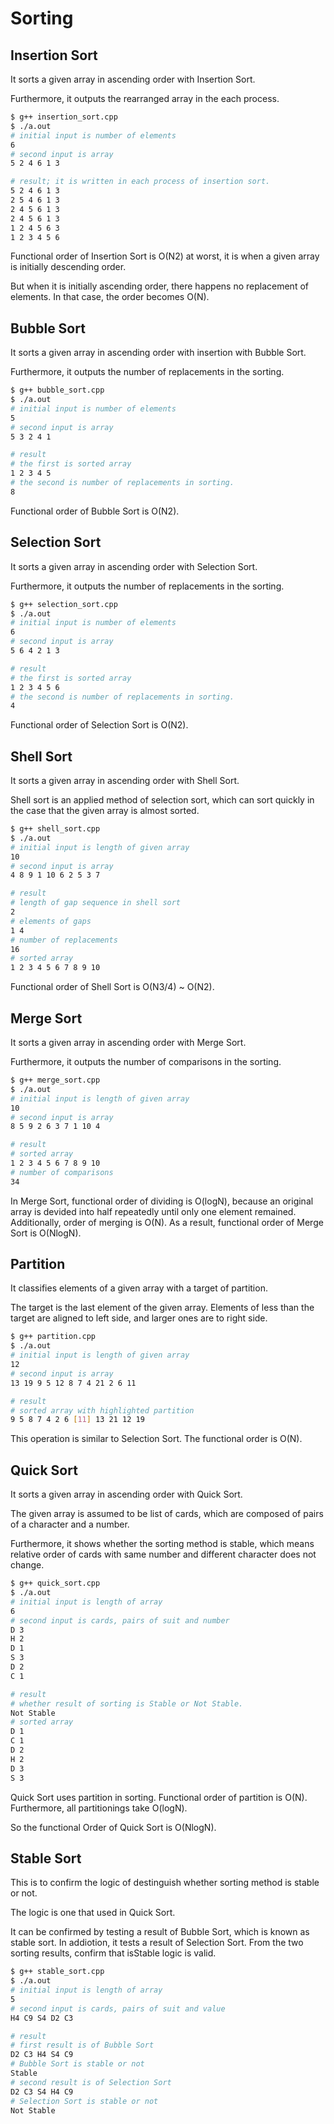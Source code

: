# Sorting

## Insertion Sort

It sorts a given array in ascending order with Insertion Sort.

Furthermore, it outputs the rearranged array in the each process.

```bash
$ g++ insertion_sort.cpp
$ ./a.out
# initial input is number of elements
6
# second input is array
5 2 4 6 1 3

# result; it is written in each process of insertion sort.
5 2 4 6 1 3
2 5 4 6 1 3
2 4 5 6 1 3
2 4 5 6 1 3
1 2 4 5 6 3
1 2 3 4 5 6
```

Functional order of Insertion Sort is O(N2) at worst, it is when a given array is initially descending order.

But when it is initially ascending order, there happens no replacement of elements.
In that case, the order becomes O(N).

## Bubble Sort

It sorts a given array in ascending order with insertion with Bubble Sort.

Furthermore, it outputs the number of replacements in the sorting.

```bash
$ g++ bubble_sort.cpp
$ ./a.out
# initial input is number of elements
5
# second input is array
5 3 2 4 1

# result
# the first is sorted array
1 2 3 4 5
# the second is number of replacements in sorting.
8
```

Functional order of Bubble Sort is O(N2).

## Selection Sort

It sorts a given array in ascending order with Selection Sort.

Furthermore, it outputs the number of replacements in the sorting.

```bash
$ g++ selection_sort.cpp
$ ./a.out
# initial input is number of elements
6
# second input is array
5 6 4 2 1 3

# result
# the first is sorted array
1 2 3 4 5 6
# the second is number of replacements in sorting.
4
```

Functional order of Selection Sort is O(N2).

## Shell Sort

It sorts a given array in ascending order with Shell Sort.

Shell sort is an applied method of selection sort, which can sort quickly in the case that the given array is almost sorted.

```bash
$ g++ shell_sort.cpp
$ ./a.out
# initial input is length of given array
10
# second input is array
4 8 9 1 10 6 2 5 3 7

# result
# length of gap sequence in shell sort
2
# elements of gaps
1 4
# number of replacements
16
# sorted array
1 2 3 4 5 6 7 8 9 10
```

Functional order of Shell Sort is O(N3/4) ~ O(N2).

## Merge Sort

It sorts a given array in ascending order with Merge Sort.

Furthermore, it outputs the number of comparisons in the sorting.

```bash
$ g++ merge_sort.cpp
$ ./a.out
# initial input is length of given array
10
# second input is array
8 5 9 2 6 3 7 1 10 4

# result
# sorted array
1 2 3 4 5 6 7 8 9 10
# number of comparisons
34
```

In Merge Sort, functional order of dividing is O(logN), because an original array is devided into half repeatedly until only one element remained.
Additionally, order of merging is O(N).
As a result, functional order of Merge Sort is O(NlogN).

## Partition

It classifies elements of a given array with a target of partition.

The target is the last element of the given array.
Elements of less than the target are aligned to left side, and larger ones are to right side.

```bash
$ g++ partition.cpp
$ ./a.out
# initial input is length of given array
12
# second input is array
13 19 9 5 12 8 7 4 21 2 6 11

# result
# sorted array with highlighted partition
9 5 8 7 4 2 6 [11] 13 21 12 19
```

This operation is similar to Selection Sort.
The functional order is O(N).

## Quick Sort

It sorts a given array in ascending order with Quick Sort.

The given array is assumed to be list of cards,
which are composed of pairs of a character and a number.

Furthermore, it shows whether the sorting method is stable,
which means relative order of cards with same number and different character does not change.

```bash
$ g++ quick_sort.cpp
$ ./a.out
# initial input is length of array
6
# second input is cards, pairs of suit and number
D 3
H 2
D 1
S 3
D 2
C 1

# result
# whether result of sorting is Stable or Not Stable.
Not Stable
# sorted array
D 1
C 1
D 2
H 2
D 3
S 3
```

Quick Sort uses partition in sorting.
Functional order of partition is O(N).
Furthermore, all partitionings take O(logN).

So the functional Order of Quick Sort is O(NlogN).

## Stable Sort

This is to confirm the logic of destinguish whether sorting method is stable or not.

The logic is one that used in Quick Sort.

It can be confirmed by testing a result of Bubble Sort, which is known as stable sort.
In addiotion, it tests a result of Selection Sort.
From the two sorting results, confirm that isStable logic is valid.

```bash
$ g++ stable_sort.cpp
$ ./a.out
# initial input is length of array
5
# second input is cards, pairs of suit and value
H4 C9 S4 D2 C3

# result
# first result is of Bubble Sort
D2 C3 H4 S4 C9
# Bubble Sort is stable or not
Stable
# second result is of Selection Sort
D2 C3 S4 H4 C9
# Selection Sort is stable or not
Not Stable
```
